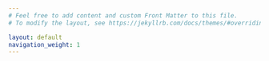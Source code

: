 ```yaml
---
# Feel free to add content and custom Front Matter to this file.
# To modify the layout, see https://jekyllrb.com/docs/themes/#overriding-theme-defaults

layout: default
navigation_weight: 1
---
```



